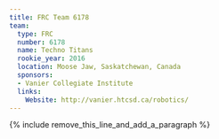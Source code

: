 ```yaml
---
title: FRC Team 6178
team:
  type: FRC
  number: 6178
  name: Techno Titans
  rookie_year: 2016
  location: Moose Jaw, Saskatchewan, Canada
  sponsors:
  - Vanier Collegiate Institute
  links:
    Website: http://vanier.htcsd.ca/robotics/
---
```


{% include remove_this_line_and_add_a_paragraph %}
